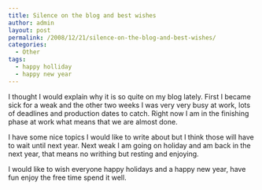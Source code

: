 ```yaml
---
title: Silence on the blog and best wishes
author: admin
layout: post
permalink: /2008/12/21/silence-on-the-blog-and-best-wishes/
categories:
  - Other
tags:
  - happy holliday
  - happy new year
---
```

I thought I would explain why it is so quite on my blog lately. First I became sick for a weak and the other two weeks I was very very busy at work, lots of deadlines and production dates to catch. Right now I am in the finishing phase at work what means that we are almost done.

I have some nice topics I would like to write about but I think those will have to wait until next year. Next weak I am going on holiday and am back in the next year, that means no writhing but resting and enjoying.

I would like to wish everyone happy holidays and a happy new year, have fun enjoy the free time spend it well.